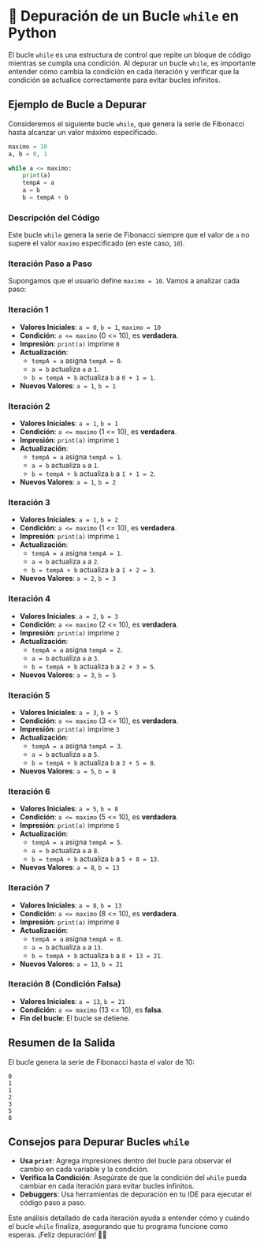 
# 🐛 Depuración de un Bucle `while` en Python

El bucle `while` es una estructura de control que repite un bloque de código mientras se cumpla una condición. Al depurar un bucle `while`, es importante entender cómo cambia la condición en cada iteración y verificar que la condición se actualice correctamente para evitar bucles infinitos.

## Ejemplo de Bucle a Depurar

Consideremos el siguiente bucle `while`, que genera la serie de Fibonacci hasta alcanzar un valor máximo especificado.

```python
maximo = 10
a, b = 0, 1

while a <= maximo:
    print(a)
    tempA = a
    a = b
    b = tempA + b
```

### Descripción del Código

Este bucle `while` genera la serie de Fibonacci siempre que el valor de `a` no supere el valor `maximo` especificado (en este caso, `10`).

### Iteración Paso a Paso

Supongamos que el usuario define `maximo = 10`. Vamos a analizar cada paso:

### **Iteración 1**
- **Valores Iniciales**: `a = 0`, `b = 1`, `maximo = 10`
- **Condición**: `a <= maximo` (0 <= 10), es **verdadera**.
- **Impresión**: `print(a)` imprime `0`
- **Actualización**:
  - `tempA = a` asigna `tempA = 0`.
  - `a = b` actualiza `a` a `1`.
  - `b = tempA + b` actualiza `b` a `0 + 1 = 1`.
- **Nuevos Valores**: `a = 1`, `b = 1`

### **Iteración 2**
- **Valores Iniciales**: `a = 1`, `b = 1`
- **Condición**: `a <= maximo` (1 <= 10), es **verdadera**.
- **Impresión**: `print(a)` imprime `1`
- **Actualización**:
  - `tempA = a` asigna `tempA = 1`.
  - `a = b` actualiza `a` a `1`.
  - `b = tempA + b` actualiza `b` a `1 + 1 = 2`.
- **Nuevos Valores**: `a = 1`, `b = 2`

### **Iteración 3**
- **Valores Iniciales**: `a = 1`, `b = 2`
- **Condición**: `a <= maximo` (1 <= 10), es **verdadera**.
- **Impresión**: `print(a)` imprime `1`
- **Actualización**:
  - `tempA = a` asigna `tempA = 1`.
  - `a = b` actualiza `a` a `2`.
  - `b = tempA + b` actualiza `b` a `1 + 2 = 3`.
- **Nuevos Valores**: `a = 2`, `b = 3`

### **Iteración 4**
- **Valores Iniciales**: `a = 2`, `b = 3`
- **Condición**: `a <= maximo` (2 <= 10), es **verdadera**.
- **Impresión**: `print(a)` imprime `2`
- **Actualización**:
  - `tempA = a` asigna `tempA = 2`.
  - `a = b` actualiza `a` a `3`.
  - `b = tempA + b` actualiza `b` a `2 + 3 = 5`.
- **Nuevos Valores**: `a = 3`, `b = 5`

### **Iteración 5**
- **Valores Iniciales**: `a = 3`, `b = 5`
- **Condición**: `a <= maximo` (3 <= 10), es **verdadera**.
- **Impresión**: `print(a)` imprime `3`
- **Actualización**:
  - `tempA = a` asigna `tempA = 3`.
  - `a = b` actualiza `a` a `5`.
  - `b = tempA + b` actualiza `b` a `3 + 5 = 8`.
- **Nuevos Valores**: `a = 5`, `b = 8`

### **Iteración 6**
- **Valores Iniciales**: `a = 5`, `b = 8`
- **Condición**: `a <= maximo` (5 <= 10), es **verdadera**.
- **Impresión**: `print(a)` imprime `5`
- **Actualización**:
  - `tempA = a` asigna `tempA = 5`.
  - `a = b` actualiza `a` a `8`.
  - `b = tempA + b` actualiza `b` a `5 + 8 = 13`.
- **Nuevos Valores**: `a = 8`, `b = 13`

### **Iteración 7**
- **Valores Iniciales**: `a = 8`, `b = 13`
- **Condición**: `a <= maximo` (8 <= 10), es **verdadera**.
- **Impresión**: `print(a)` imprime `8`
- **Actualización**:
  - `tempA = a` asigna `tempA = 8`.
  - `a = b` actualiza `a` a `13`.
  - `b = tempA + b` actualiza `b` a `8 + 13 = 21`.
- **Nuevos Valores**: `a = 13`, `b = 21`

### **Iteración 8 (Condición Falsa)**
- **Valores Iniciales**: `a = 13`, `b = 21`
- **Condición**: `a <= maximo` (13 <= 10), es **falsa**.
- **Fin del bucle**: El bucle se detiene.

## Resumen de la Salida

El bucle genera la serie de Fibonacci hasta el valor de 10:
```
0
1
1
2
3
5
8
```

## Consejos para Depurar Bucles `while`

- **Usa `print`**: Agrega impresiones dentro del bucle para observar el cambio en cada variable y la condición.
- **Verifica la Condición**: Asegúrate de que la condición del `while` pueda cambiar en cada iteración para evitar bucles infinitos.
- **Debuggers**: Usa herramientas de depuración en tu IDE para ejecutar el código paso a paso.

Este análisis detallado de cada iteración ayuda a entender cómo y cuándo el bucle `while` finaliza, asegurando que tu programa funcione como esperas. ¡Feliz depuración! 🐍🐛
